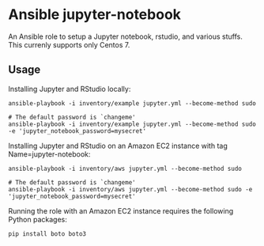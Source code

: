 # Ansible jupyter-notebook
An Ansible role to setup a Jupyter notebook, rstudio, and various stuffs. This
currenly supports only Centos 7.

Usage
-----
Installing Jupyter and RStudio locally:

```
ansible-playbook -i inventory/example jupyter.yml --become-method sudo

# The default password is `changeme'
ansible-playbook -i inventory/example jupyter.yml --become-method sudo -e 'jupyter_notebook_password=mysecret'
```

Installing Jupyter and RStudio on an Amazon EC2 instance with tag
Name=jupyter-notebook:

```
ansible-playbook -i inventory/aws jupyter.yml --become-method sudo

# The default password is `changeme'
ansible-playbook -i inventory/aws jupyter.yml --become-method sudo -e 'jupyter_notebook_password=mysecret'
```

Running the role with an Amazon EC2 instance requires the following
Python packages:

```
pip install boto boto3
```
